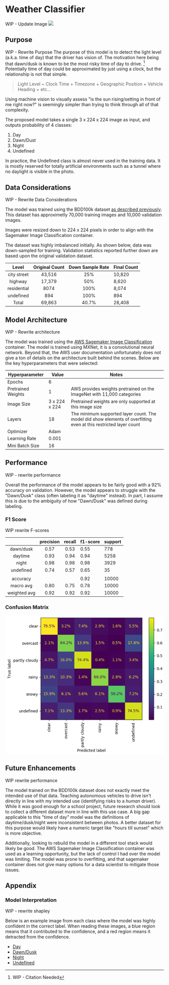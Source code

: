 # Weather Classifier

WIP - Update Image
![](images/weather_demo.gif)

## Purpose  

WIP - Rewrite Purpose
The purpose of this model is to detect the light level (a.k.a. time of day) that the driver has vision of. The motivation here being that dawn/dusk is known to be the most risky time of day to drive. [^1] Potentially time of day could be approximated by just using a clock, but the relationship is not that simple.

[^1]: WIP - Citation Needed

> Light Level ~ Clock Time + Timezone + Geographic Position + Vehicle Heading + etc...

Using machine vision to visually assess "is the sun rising/setting in front of me right now?" is seemingly simpler than trying to think through all of that complexity.

The proposed model takes a single 3 x 224 x 224 image as input, and outputs probability of 4 classes:  
  
1) Day  
2) Dawn/Dust  
3) Night  
4) Undefined  
  
In practice, the Undefined class is almost never used in the training data. It is mostly reserved for totally artificial environments such as a tunnel where no daylight is visible in the photo.

## Data Considerations

WIP - Rewrite Data Considerations

The model was trained using the BDD100k dataset [as described previously](../Dataset.md). This dataset has approximetly 70,000 training images and 10,000 validation images.

Images were resized down to 224 x 224 pixels in order to align with the Sagemaker Image Classification container.

The dataset was highly imbalanced initially. As shown below, data was down-sampled for training. Validation statistics reported further down are based upon the original validation dataset.

|    Level    | Original Count | Down Sample Rate | Final Count |
| :---------: | :------------: | :--------------: | ----------- |
| city street |     43,516     |       25%        | 10,820      |
|   highway   |     17,379     |       50%        | 8,620       |
| residential |      8074      |       100%       | 8,074       |
|  undefined  |      894       |       100%       | 894         |
|    Total    |     69,863     |      40.7%       | 28,408      |

## Model Architecture

WIP - Rewrite architecture

The model was trained using the [AWS Sagemaker Image Classification](https://docs.aws.amazon.com/sagemaker/latest/dg/image-classification.html) container. The model is trained using MXNet, it is a convolutional neural network. Beyond that, the AWS user documentation unfortunately does not give a ton of details on the architecture built behind the scenes. Below are the key hyperparameters that were selected:

| Hyperparameter     | Value         | Notes                                                                                                             |
| ------------------ | ------------- | ----------------------------------------------------------------------------------------------------------------- |
| Epochs             | 6             |                                                                                                                   |
| Pretrained Weights | 1             | AWS provides weights pretrained on the ImageNet with 11,000 categories                                            |
| Image Size         | 3 x 224 x 224 | Pretrained weights are only supported at this image size                                                          |
| Layers             | 18            | The minimum supported layer count. The model did show elements of overfitting even at this restricted layer count |
| Optimizer          | Adam          |                                                                                                                   |
| Learning Rate      | 0.001         |                                                                                                                   |
| Mini Batch Size    | 16            |                                                                                                                   |

## Performance

WIP - rewrite performance

Overall the performance of the model appears to be fairly good with a 92% accuracy on validation. However, the model appears to struggle with the "Dawn/Dusk" class (often labeling it as "daytime" instead). In part, I assume this is due to the ambiguity of how "Dawn/Dusk" was defined during labeling.

### F1 Score

WIP rewrite F-scores

|              | precision | recall | f1-score | support |
| :----------: | :-------: | :----: | -------- | ------- |
|  dawn/dusk   |   0.57    |  0.53  | 0.55     | 778     |
|   daytime    |   0.93    |  0.94  | 0.94     | 5258    |
|    night     |   0.98    |  0.98  | 0.98     | 3929    |
|  undefined   |   0.74    |  0.57  | 0.65     | 35      |
|              |           |        |          |         |
|   accuracy   |           |        | 0.92     | 10000   |
|  macro avg   |   0.80    |  0.75  | 0.78     | 10000   |
| weighted avg |   0.92    |  0.92  | 0.92     | 10000   |

### Confusion Matrix

![](images/weather-confusion-matrix.PNG)

## Future Enhancements

WIP rewrite performance

The model trained on the BDD100k dataset does not exactly meet the intended use of that data. Teaching autonomous vehicles to drive isn't directly in line with my intended use (identifying risks to a *human* driver). While it was good enough for a school project, future research should look to collect a different dataset more in line with this use case. A big gap applicable to this "time of day" model was the definitions of daytime/dusk/night were inconsistent between photos. A better dataset for this purpose would likely have a numeric target like "hours till sunset" which is more objective.

Additionally, looking to rebuild the model in a different tool stack would likely be good. The AWS Sagemaker Image Classification container was used as a learning opportunity, but the lack of control I had over the model was limiting. The model was prone to overfitting, and that sagemaker container does not give many options for a data scientist to mitigate those issues.

## Appendix

### Model Interpretation

WIP - rewrite shapley

Below is an example image from each class where the model was highly confident in the correct label. When reading these images, a blue region means that it contributed to the confidence, and a red region means it detracted from the confidence.  

+ [Day](images/timeofday-daytime-shap.jpeg)
+ [Dawn/Dusk](images/timeofday-dusk-shap.jpeg)
+ [Night](images/timeofday-night-shap.jpeg)
+ [Undefined](images/timeofday-undefined-shap.jpeg)
